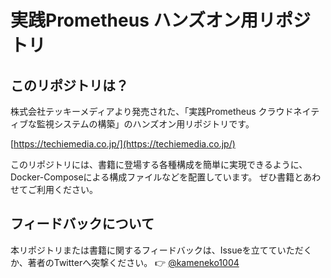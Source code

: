 # 実践Prometheus ハンズオン用リポジトリ

## このリポジトリは？
株式会社テッキーメディアより発売された、「実践Prometheus クラウドネイティブな監視システムの構築」のハンズオン用リポジトリです。

[https://techiemedia.co.jp/](https://techiemedia.co.jp/)

このリポジトリには、書籍に登場する各種構成を簡単に実現できるように、Docker-Composeによる構成ファイルなどを配置しています。
ぜひ書籍とあわせてご利用ください。

## フィードバックについて
本リポジトリまたは書籍に関するフィードバックは、Issueを立てていただくか、著者のTwitterへ突撃ください。
👉 [@kameneko1004](https://twitter.com/kameneko1004)